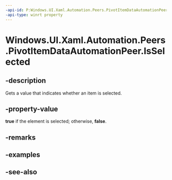 ```yaml
---
-api-id: P:Windows.UI.Xaml.Automation.Peers.PivotItemDataAutomationPeer.IsSelected
-api-type: winrt property
---
```


<!-- Property syntax
public bool IsSelected { get; }
-->

# Windows.UI.Xaml.Automation.Peers.PivotItemDataAutomationPeer.IsSelected

## -description
Gets a value that indicates whether an item is selected.



## -property-value
**true** if the element is selected; otherwise, **false**.

## -remarks

## -examples

## -see-also
